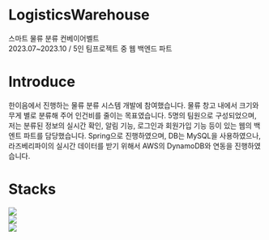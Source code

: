 # LogisticsWarehouse
스마트 물류 분류 컨베이어벨트
<br>
2023.07~2023.10 / 5인 팀프로젝트 중 웹 백엔드 파트

# Introduce
한이음에서 진행하는 물류 분류 시스템 개발에 참여했습니다. 물류 창고 내에서 크기와 무게 별로 분류해 주어 인건비를 줄이는 목표였습니다. 5명의 팀원으로 구성되었으며, 저는 분류된 정보의 실시간 확인, 알림 기능, 로그인과 회원가입 기능 등이 있는 웹의 백엔트 파트를 담당했습니다. Spring으로 진행하였으며, DB는 MySQL을 사용하였으나, 라즈베리파이의 실시간 데이터를 받기 위해서 AWS의 DynamoDB와 연동을 진행하였습니다.

# Stacks
<div> 
  <img src="https://img.shields.io/badge/springboot-6DB33F?style=for-the-badge&logo=springboot&logoColor=white">
  <br>
  <img src="https://img.shields.io/badge/mysql-4479A1?style=for-the-badge&logo=mysql&logoColor=white"> 
  <br>
  <img src="https://img.shields.io/badge/amazondynamodb-4053D6?style=for-the-badge&logo=amazondynamodb&logoColor=white">
  <br>
</div>
